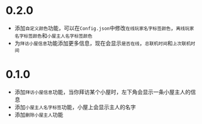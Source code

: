 # 0.2.0

- 添加`自定义颜色`功能，可以在`Config.json`中修改`在线玩家名字标签颜色`，`离线玩家名字标签颜色`和`小屋主人名字标签颜色`
- 为`拜访小屋信息`功能添加更多信息，现在会显示`是否在线`，`总联机时间`和`上次联机时间`

# 0.1.0

- 添加`拜访小屋信息`功能，当你拜访某个小屋时，左下角会显示一条小屋主人的信息
- 添加`小屋主人名字标签`功能，小屋上会显示主人的名字
- 添加`删除小屋主人`功能